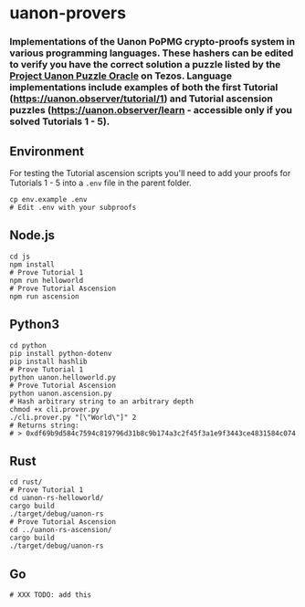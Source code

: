 # uanon-provers

### Implementations of the Uanon PoPMG crypto-proofs system in various programming languages. These hashers can be edited to verify you have the correct solution a puzzle listed by the [Project Uanon Puzzle Oracle](https://better-call.dev/mainnet/KT1VJsKdNFYueffX6xcfe6Gg9eJA6RUnFpYr/operations) on Tezos. Language implementations include examples of both the first Tutorial (https://uanon.observer/tutorial/1) and Tutorial ascension puzzles (https://uanon.observer/learn - accessible only if you solved Tutorials 1 - 5).

## Environment
For testing the Tutorial ascension scripts you'll need to add your proofs for Tutorials 1 - 5 into a `.env` file in the parent folder.
```
cp env.example .env
# Edit .env with your subproofs
```

## Node.js
```
cd js
npm install
# Prove Tutorial 1
npm run helloworld
# Prove Tutorial Ascension
npm run ascension
```

## Python3
```
cd python
pip install python-dotenv
pip install hashlib
# Prove Tutorial 1
python uanon.helloworld.py
# Prove Tutorial Ascension
python uanon.ascension.py
# Hash arbitrary string to an arbitrary depth
chmod +x cli.prover.py
./cli.prover.py "[\"World\"]" 2
# Returns string:
# > 0xdf69b9d584c7594c819796d31b8c9b174a3c2f45f3a1e9f3443ce4831584c074
```

## Rust
```
cd rust/
# Prove Tutorial 1
cd uanon-rs-helloworld/
cargo build
./target/debug/uanon-rs
# Prove Tutorial Ascension
cd ../uanon-rs-ascension/
cargo build
./target/debug/uanon-rs
```

## Go
```
# XXX TODO: add this
```
